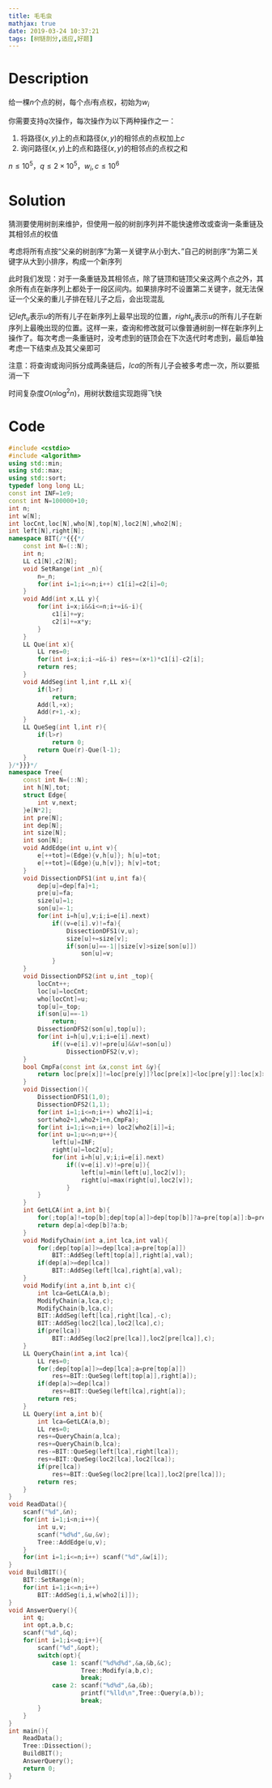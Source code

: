 ```yaml
---
title: 毛毛虫
mathjax: true
date: 2019-03-24 10:37:21
tags: [树链剖分,适应,好题]
---
```


# Description

给一棵$n$个点的树，每个点$i$有点权，初始为$w_i$

你需要支持$q$次操作，每次操作为以下两种操作之一：

1. 将路径$(x,y)$上的点和路径$(x,y)$的相邻点的点权加上$c$
2. 询问路径$(x,y)$上的点和路径$(x,y)​$的相邻点的点权之和

$n \le 10^5$，$q \le 2 \times 10^5$，$w_i,c \le 10^6$

<!-- more -->

# Solution

猜测要使用树剖来维护，但使用一般的树剖序列并不能快速修改或查询一条重链及其相邻点的权值

考虑将所有点按“父亲的树剖序”为第一关键字从小到大、”自己的树剖序“为第二关键字从大到小排序，构成一个新序列

此时我们发现：对于一条重链及其相邻点，除了链顶和链顶父亲这两个点之外，其余所有点在新序列上都处于一段区间内。如果排序时不设置第二关键字，就无法保证一个父亲的重儿子排在轻儿子之后，会出现混乱

记$left_u$表示$u$的所有儿子在新序列上最早出现的位置，$right_u$表示$u$的所有儿子在新序列上最晚出现的位置。这样一来，查询和修改就可以像普通树剖一样在新序列上操作了。每次考虑一条重链时，没考虑到的链顶会在下次迭代时考虑到，最后单独考虑一下结束点及其父亲即可

注意：将查询或询问拆分成两条链后，$lca$的所有儿子会被多考虑一次，所以要抵消一下

时间复杂度$O(n \log^2 n)​$，用树状数组实现跑得飞快

# Code

```c++
#include <cstdio>
#include <algorithm>
using std::min;
using std::max;
using std::sort;
typedef long long LL;
const int INF=1e9;
const int N=100000+10;
int n;
int w[N];
int locCnt,loc[N],who[N],top[N],loc2[N],who2[N];
int left[N],right[N];
namespace BIT{/*{{{*/
	const int N=(::N);
	int n;
	LL c1[N],c2[N];
	void SetRange(int _n){
		n=_n;
		for(int i=1;i<=n;i++) c1[i]=c2[i]=0;
	}
	void Add(int x,LL y){
		for(int i=x;i&&i<=n;i+=i&-i){
			c1[i]+=y;
			c2[i]+=x*y;
		}
	}
	LL Que(int x){
		LL res=0;
		for(int i=x;i;i-=i&-i) res+=(x+1)*c1[i]-c2[i];
		return res;
	}
	void AddSeg(int l,int r,LL x){
		if(l>r)
			return;
		Add(l,+x);
		Add(r+1,-x);
	}
	LL QueSeg(int l,int r){
		if(l>r)
			return 0;
		return Que(r)-Que(l-1);
	}
}/*}}}*/
namespace Tree{
	const int N=(::N);
	int h[N],tot;
	struct Edge{
		int v,next;
	}e[N*2];
	int pre[N];
	int dep[N];
	int size[N];
	int son[N];
	void AddEdge(int u,int v){
		e[++tot]=(Edge){v,h[u]}; h[u]=tot;
		e[++tot]=(Edge){u,h[v]}; h[v]=tot;
	}
	void DissectionDFS1(int u,int fa){
		dep[u]=dep[fa]+1;
		pre[u]=fa;
		size[u]=1;
		son[u]=-1;
		for(int i=h[u],v;i;i=e[i].next)
			if((v=e[i].v)!=fa){
				DissectionDFS1(v,u);
				size[u]+=size[v];
				if(son[u]==-1||size[v]>size[son[u]])
					son[u]=v;
			}
	}
	void DissectionDFS2(int u,int _top){
		locCnt++;
		loc[u]=locCnt;
		who[locCnt]=u;
		top[u]=_top;
		if(son[u]==-1)
			return;
		DissectionDFS2(son[u],top[u]);
		for(int i=h[u],v;i;i=e[i].next)
			if((v=e[i].v)!=pre[u]&&v!=son[u])
				DissectionDFS2(v,v);
	}
	bool CmpFa(const int &x,const int &y){
		return loc[pre[x]]!=loc[pre[y]]?loc[pre[x]]<loc[pre[y]]:loc[x]>loc[y];
	}
	void Dissection(){
		DissectionDFS1(1,0);
		DissectionDFS2(1,1);
		for(int i=1;i<=n;i++) who2[i]=i;
		sort(who2+1,who2+1+n,CmpFa);
		for(int i=1;i<=n;i++) loc2[who2[i]]=i;
		for(int u=1;u<=n;u++){
			left[u]=INF;
			right[u]=loc2[u];
			for(int i=h[u],v;i;i=e[i].next)
				if((v=e[i].v)!=pre[u]){
					left[u]=min(left[u],loc2[v]);
					right[u]=max(right[u],loc2[v]);
				}
		}
	}
	int GetLCA(int a,int b){
		for(;top[a]!=top[b];dep[top[a]]>dep[top[b]]?a=pre[top[a]]:b=pre[top[b]]);
		return dep[a]<dep[b]?a:b;
	}
	void ModifyChain(int a,int lca,int val){
		for(;dep[top[a]]>=dep[lca];a=pre[top[a]])
			BIT::AddSeg(left[top[a]],right[a],val);
		if(dep[a]>=dep[lca])
			BIT::AddSeg(left[lca],right[a],val);
	}
	void Modify(int a,int b,int c){
		int lca=GetLCA(a,b);
		ModifyChain(a,lca,c);
		ModifyChain(b,lca,c);
		BIT::AddSeg(left[lca],right[lca],-c);
		BIT::AddSeg(loc2[lca],loc2[lca],c);
		if(pre[lca])
			BIT::AddSeg(loc2[pre[lca]],loc2[pre[lca]],c);
	}
	LL QueryChain(int a,int lca){
		LL res=0;
		for(;dep[top[a]]>=dep[lca];a=pre[top[a]])
			res+=BIT::QueSeg(left[top[a]],right[a]);
		if(dep[a]>=dep[lca])
			res+=BIT::QueSeg(left[lca],right[a]);
		return res;
	}
	LL Query(int a,int b){
		int lca=GetLCA(a,b);
		LL res=0;
		res+=QueryChain(a,lca);
		res+=QueryChain(b,lca);
		res-=BIT::QueSeg(left[lca],right[lca]);
		res+=BIT::QueSeg(loc2[lca],loc2[lca]);
		if(pre[lca])
			res+=BIT::QueSeg(loc2[pre[lca]],loc2[pre[lca]]);
		return res;
	}
}
void ReadData(){
	scanf("%d",&n);
	for(int i=1;i<n;i++){
		int u,v;
		scanf("%d%d",&u,&v);
		Tree::AddEdge(u,v);
	}
	for(int i=1;i<=n;i++) scanf("%d",&w[i]);
}
void BuildBIT(){
	BIT::SetRange(n);
	for(int i=1;i<=n;i++)
		BIT::AddSeg(i,i,w[who2[i]]);
}
void AnswerQuery(){
	int q;
	int opt,a,b,c;
	scanf("%d",&q);
	for(int i=1;i<=q;i++){
		scanf("%d",&opt);
		switch(opt){
			case 1: scanf("%d%d%d",&a,&b,&c);
					Tree::Modify(a,b,c);
					break;
			case 2: scanf("%d%d",&a,&b);
					printf("%lld\n",Tree::Query(a,b));
					break;
		}
	}
}
int main(){
	ReadData();
	Tree::Dissection();
	BuildBIT();
	AnswerQuery();
	return 0;
}
```

